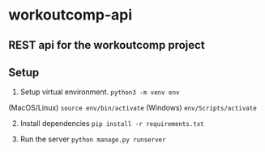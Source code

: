 # workoutcomp-api
REST api for the workoutcomp project
---
## Setup
1. Setup virtual environment.
`python3 -m venv env`

(MacOS/Linux)
`source env/bin/activate`
(Windows)
`env/Scripts/activate`

2. Install dependencies
`pip install -r requirements.txt`

3. Run the server
`python manage.py runserver`

